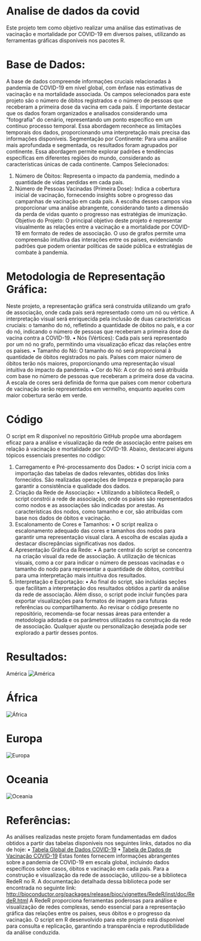 # Analise de dados da covid
Este projeto tem como objetivo realizar uma análise das estimativas de vacinação e mortalidade por COVID-19 em diversos países, utilizando as ferramentas gráficas disponíveis nos pacotes R.
 
# Base de Dados:
A base de dados compreende informações cruciais relacionadas à pandemia de COVID-19 em nível global, com ênfase nas estimativas de vacinação e na mortalidade associada. Os campos selecionados para este projeto são o número de óbitos registrados e o número de pessoas que receberam a primeira dose da vacina em cada país.
É importante destacar que os dados foram organizados e analisados considerando uma "fotografia" do cenário, representando um ponto específico em um contínuo processo temporal. Essa abordagem reconhece as limitações temporais dos dados, proporcionando uma interpretação mais precisa das informações disponíveis.
Segmentação por Continente:
Para uma análise mais aprofundada e segmentada, os resultados foram agrupados por continente. Essa abordagem permite explorar padrões e tendências específicas em diferentes regiões do mundo, considerando as características únicas de cada continente.
Campos Selecionados:
1.	Número de Óbitos: Representa o impacto da pandemia, medindo a quantidade de vidas perdidas em cada país.
2.	Número de Pessoas Vacinadas (Primeira Dose): Indica a cobertura inicial de vacinação, fornecendo insights sobre o progresso das campanhas de vacinação em cada país.
A escolha desses campos visa proporcionar uma análise abrangente, considerando tanto a dimensão da perda de vidas quanto o progresso nas estratégias de imunização.
Objetivo do Projeto:
O principal objetivo deste projeto é representar visualmente as relações entre a vacinação e a mortalidade por COVID-19 em formato de redes de associação. O uso de grafos permite uma compreensão intuitiva das interações entre os países, evidenciando padrões que podem orientar políticas de saúde pública e estratégias de combate à pandemia.

# Metodologia de Representação Gráfica:
Neste projeto, a representação gráfica será construída utilizando um grafo de associação, onde cada país será representado como um nó ou vértice. A interpretação visual será enriquecida pela inclusão de duas características cruciais: o tamanho do nó, refletindo a quantidade de óbitos no país, e a cor do nó, indicando o número de pessoas que receberam a primeira dose da vacina contra a COVID-19.
•	Nós (Vértices): Cada país será representado por um nó no grafo, permitindo uma visualização eficaz das relações entre os países.
•	Tamanho do Nó: O tamanho do nó será proporcional à quantidade de óbitos registrados no país. Países com maior número de óbitos terão nós maiores, proporcionando uma representação visual intuitiva do impacto da pandemia.
•	Cor do Nó: A cor do nó será atribuída com base no número de pessoas que receberam a primeira dose da vacina. A escala de cores será definida de forma que países com menor cobertura de vacinação serão representados em vermelho, enquanto aqueles com maior cobertura serão em verde.
# Código
O script em R disponível no repositório GitHub propõe uma abordagem eficaz para a análise e visualização da rede de associação entre países em relação à vacinação e mortalidade por COVID-19. Abaixo, destacarei alguns tópicos essenciais presentes no código:
1.	Carregamento e Pré-processamento dos Dados:
•	O script inicia com a importação das tabelas de dados relevantes, obtidas dos links fornecidos. São realizadas operações de limpeza e preparação para garantir a consistência e qualidade dos dados.
2.	Criação da Rede de Associação:
•	Utilizando a biblioteca RedeR, o script constrói a rede de associação, onde os países são representados como nodos e as associações são indicadas por arestas. As características dos nodos, como tamanho e cor, são atribuídas com base nos dados de óbitos e vacinação.
3.	Escalonamento de Cores e Tamanhos:
•	O script realiza o escalonamento adequado das cores e tamanhos dos nodos para garantir uma representação visual clara. A escolha de escalas ajuda a destacar discrepâncias significativas nos dados.
4.	Apresentação Gráfica da Rede:
•	A parte central do script se concentra na criação visual da rede de associação. A utilização de técnicas visuais, como a cor para indicar o número de pessoas vacinadas e o tamanho do nodo para representar a quantidade de óbitos, contribui para uma interpretação mais intuitiva dos resultados.
5.	Interpretação e Exportação:
•	Ao final do script, são incluídas seções que facilitam a interpretação dos resultados obtidos a partir da análise da rede de associação. Além disso, o script pode incluir funções para exportar visualizações para formatos de imagem para futuras referências ou compartilhamento.
Ao revisar o código presente no repositório, recomenda-se focar nessas áreas para entender a metodologia adotada e os parâmetros utilizados na construção da rede de associação. Qualquer ajuste ou personalização desejada pode ser explorado a partir desses pontos.

# Resultados:
América
 ![América](https://github.com/brksaian/redeR_treeandleef_covid/blob/main/America.png)

# África
![África](https://github.com/brksaian/redeR_treeandleef_covid/blob/main/Africa.png)

#	Europa
 ![Europa](https://github.com/brksaian/redeR_treeandleef_covid/blob/main/Europa.png)
 
#	Oceania
 ![Oceania](https://github.com/brksaian/redeR_treeandleef_covid/blob/main/Oceania.png)
 
# Referências:
As análises realizadas neste projeto foram fundamentadas em dados obtidos a partir das tabelas disponíveis nos seguintes links, datados no dia de hoje:
•	[Tabela Global de Dados COVID-19](https://covid19.who.int/WHO-COVID-19-global-table-data.csv) 
•	[Tabela de Dados de Vacinação COVID-19](https://covid19.who.int/who-data/vaccination-data.csv)
Estas fontes fornecem informações abrangentes sobre a pandemia de COVID-19 em escala global, incluindo dados específicos sobre casos, óbitos e vacinação em cada país.
Para a construção e visualização da rede de associação, utilizou-se a biblioteca RedeR no R. A documentação detalhada dessa biblioteca pode ser encontrada no seguinte link: http://bioconductor.org/packages/release/bioc/vignettes/RedeR/inst/doc/RedeR.html 
A RedeR proporciona ferramentas poderosas para análise e visualização de redes complexas, sendo essencial para a representação gráfica das relações entre os países, seus óbitos e o progresso da vacinação.
O script em R desenvolvido para este projeto está disponível para consulta e replicação, garantindo a transparência e reprodutibilidade da análise conduzida.

